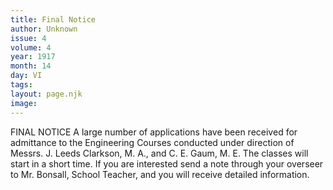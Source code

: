 ```yaml
---
title: Final Notice
author: Unknown
issue: 4
volume: 4
year: 1917
month: 14
day: VI
tags:
layout: page.njk
image:
---
```

FINAL NOTICE    A large number of applications have been received for admittance to the Engineering Courses conducted under direction of Messrs. J. Leeds Clarkson, M. A., and C. E. Gaum, M. E. The classes will start in a short time. If you are interested send a note through your overseer to Mr. Bonsall, School Teacher, and you will receive detailed information. 




